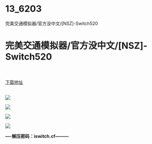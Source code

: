 # 13_6203
完美交通模拟器/官方没中文/[NSZ]-Switch520
# 完美交通模拟器/官方没中文/[NSZ]-Switch520
 <br/></br>
[下载地址](https://www.switch520.cc/article/6203 "下载地址")
<br/></br>

<p><span><strong><img src="https://www.switch520.cc/muke_img/upload_art_editor_20200923-1_c89d632dcd706b46f7de870eed42b0bd.jpg"></strong></span></p>
<p><span><strong><img src="https://www.switch520.cc/muke_img/upload_art_editor_20200923-1_b3cc29030a72468f2c41abe179ae42d3.jpg"></strong></span></p>
<p><span><strong><img src="https://www.switch520.cc/muke_img/upload_art_editor_20200923-1_6ef2703f9aa6c918e78176d0277b0ae8.jpg"></strong></span></p>
<p><span><strong><img src="https://www.switch520.cc/muke_img/upload_art_editor_20200923-1_f89dd2ab78ffbf0ba7995b7d67847de1.jpg"></strong></span></p>
<p></p>
<p></p>
<p><span><strong>—-解压密码：iswitch.cf———</strong></span></p>
